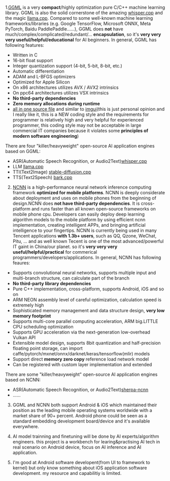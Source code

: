 1.[GGML](https://github.com/ggerganov/ggml) is a very <b>compact</b>/highly optimization pure C/C++ machine learning library. GGML is also the solid cornerstone of the amazing [whisper.cpp](https://github.com/ggerganov/whisper.cpp) and the magic [llama.cpp](https://github.com/ggerganov/llama.cpp). Compared to some well-known machine learning frameworks/libraries (e.g. Google TensorFlow, Microsoft ONNX, Meta PyTorch, Baidu PaddlePaddle......), GGML does <b>not</b> have much/complex/complicated/redundant/… <b>encapsulation</b>, so it's <b>very very very useful/helpful/educational</b> for AI beginners. <!--By studying the internals of GGML, you will know what real AI is and what is behind LLM models and how these AI models work in less than 1 month(less than 2 weeks if your IQ is above 130 ------ the baseline IQ to enter [China's top university](https://en.wikipedia.org/wiki/Project_985)(China has a population of 1.4 billion and there are only about 50 top domestic universities), less than 1 week if your IQ is above 150 ------ original author of [FFmpeg](https://ffmpeg.org/), original author of [TensorFlow](https://github.com/tensorflow/tensorflow), original author of [TVM](https://github.com/apache/tvm), original author of [Caffe](https://github.com/BVLC/caffe), original author of [GGML](https://github.com/ggerganov/ggml)). Another thing, tracking code and coding with the GGML API in real task is a good way to study the internals of GGML.--> In general, GGML has following features:

- Written in C
- 16-bit float support
- Integer quantization support (4-bit, 5-bit, 8-bit, etc.)
- Automatic differentiation
- ADAM and L-BFGS optimizers
- Optimized for Apple Silicon
- On x86 architectures utilizes AVX / AVX2 intrinsics
- On ppc64 architectures utilizes VSX intrinsics
- <b>No third-party dependencies</b>
- <b>Zero memory allocations during runtime</b>
- [all in one source file](https://github.com/ggerganov/ggml/blob/master/src/ggml.c) and similar to [imgui](https://github.com/ocornut/imgui/blob/master/imgui.cpp)(this is just personal opinion and I really like it, this is a NEW coding style and the requirements for programmer is relatively high and very helpful for experienced programmer, this coding style may not be acceptable in large commercial IT companies because it violates some <b>principles of modern software engineering</b>)


 There are four "killer/heavyweight" open-source AI application engines based on GGML:

- ASR(Automatic Speech Recognition, or Audio2Text)[whisper.cpp](https://github.com/ggerganov/whisper.cpp)
- LLM [ llama.cpp](https://github.com/ggerganov/llama.cpp)
- TTI(Text2Image) [stable-diffusion.cpp](https://github.com/leejet/stable-diffusion.cpp)
- TTS(Text2Speech) [ bark.cpp](https://github.com/PABannier/bark.cpp)




2. [NCNN](https://github.com/Tencent/ncnn) is a high-performance neural network inference computing framework <b>optimized for mobile platforms</b>. NCNN is deeply considerate about deployment and uses on mobile phones from the beginning of design.NCNN does <b>not have third-party dependencies</b>. It is cross-platform and runs faster than all known open-source frameworks on mobile phone cpu. Developers can easily deploy deep learning algorithm models to the mobile platform by using efficient ncnn implementation, creating intelligent APPs, and bringing artificial intelligence to your fingertips. NCNN is currently being used in many Tencent applications <b>with 1.3b+ users</b></b>, such as QQ, Qzone, WeChat, Pitu, ... and as well known Tecent is one of the most advanced/powerful IT gaint in China/our planet.  so it's <b>very very very useful/helpful/practical</b> for commerical programmers/developers/applications. In general, NCNN has following feaures:

- Supports convolutional neural networks, supports multiple input and multi-branch structure, can calculate part of the branch
- <b>No third-party library dependencies</b>
- Pure C++ implementation, cross-platform, supports Android, iOS and so on
- ARM NEON assembly level of careful optimization, calculation speed is extremely high
- Sophisticated memory management and data structure design, <b>very low memory footprint</b>
- Supports multi-core parallel computing acceleration, ARM big.LITTLE CPU scheduling optimization
- Supports GPU acceleration via the next-generation low-overhead Vulkan API
- Extensible model design, supports 8bit quantization and half-precision floating point storage, can import caffe/pytorch/mxnet/onnx/darknet/keras/tensorflow(mlir) models
- Support direct <b>memory zero copy</b> reference load network model
- Can be registered with custom layer implementation and extended



There are some "killer/heavyweight" open-source AI application engines based on NCNN:

- ASR(Automatic Speech Recognition, or Audio2Text)[sherpa-ncnn](https://github.com/k2-fsa/sherpa-ncnn)
- ......




3. GGML and NCNN both support Android & iOS which maintained their position as the leading mobile operating systems worldwide with a market share of 90+ percent. Android phone could be seen as a standard embedding development board/device and it's available everywhere.




4. AI model trainning and finetuning will be done by AI experts/algorithm engineers. this project is a workbench for learing&practising AI tech in real scenario on Android device, focus on AI inference and AI application.




5. I'm good at Android software developent(from UI to framework to kernel) but only know something about iOS application software development. my resource and capabilitiy is limited.
